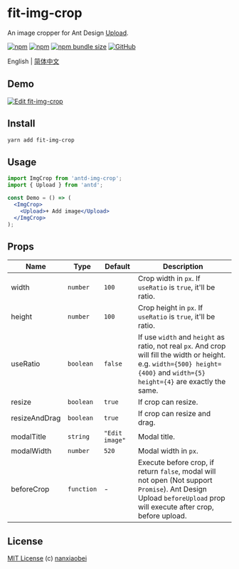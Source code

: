 # fit-img-crop

An image cropper for Ant Design [Upload](https://ant.design/components/upload/).

[![npm](https://img.shields.io/npm/v/antd-img-crop.svg?style=flat-square)](https://www.npmjs.com/package/antd-img-crop)
[![npm](https://img.shields.io/npm/dt/antd-img-crop?style=flat-square)](https://www.npmtrends.com/antd-img-crop)
[![npm bundle size](https://img.shields.io/bundlephobia/minzip/antd-img-crop?style=flat-square)](https://bundlephobia.com/result?p=antd-img-crop)
[![GitHub](https://img.shields.io/github/license/nanxiaobei/antd-img-crop?style=flat-square)](https://github.com/nanxiaobei/antd-img-crop/blob/master/LICENSE)

English | [简体中文](./README.zh-CN.md)

## Demo

[![Edit fit-img-crop](https://codesandbox.io/static/img/play-codesandbox.svg)](https://codesandbox.io/s/antd-img-crop-4qoom5p9x4?fontsize=14)

## Install

```sh
yarn add fit-img-crop
```

## Usage

```jsx harmony
import ImgCrop from 'antd-img-crop';
import { Upload } from 'antd';

const Demo = () => (
  <ImgCrop>
    <Upload>+ Add image</Upload>
  </ImgCrop>
);
```

## Props

| Name          | Type       | Default        | Description                                                                                                                                                                   |
| ------------- | ---------- | -------------- | ----------------------------------------------------------------------------------------------------------------------------------------------------------------------------- |
| width         | `number`   | `100`          | Crop width in `px`. If `useRatio` is `true`, it'll be ratio.                                                                                                                  |
| height        | `number`   | `100`          | Crop height in `px`. If `useRatio` is `true`, it'll be ratio.                                                                                                                 |
| useRatio      | `boolean`  | `false`        | If use `width` and `height` as ratio, not real `px`. And crop will fill the width or height. e.g. `width={500} height={400}` and `width={5} height={4}` are exactly the same. |
| resize        | `boolean`  | `true`         | If crop can resize.                                                                                                                                                           |
| resizeAndDrag | `boolean`  | `true`         | If crop can resize and drag.                                                                                                                                                  |
| modalTitle    | `string`   | `"Edit image"` | Modal title.                                                                                                                                                                  |
| modalWidth    | `number`   | `520`          | Modal width in `px`.                                                                                                                                                          |
| beforeCrop    | `function` | -              | Execute before crop, if return `false`, modal will not open (Not support `Promise`). Ant Design Upload `beforeUpload` prop will execute after crop, before upload.            |

## License

[MIT License](https://github.com/nanxiaobei/antd-img-crop/blob/master/LICENSE) (c) [nanxiaobei](https://mrlee.me/)

